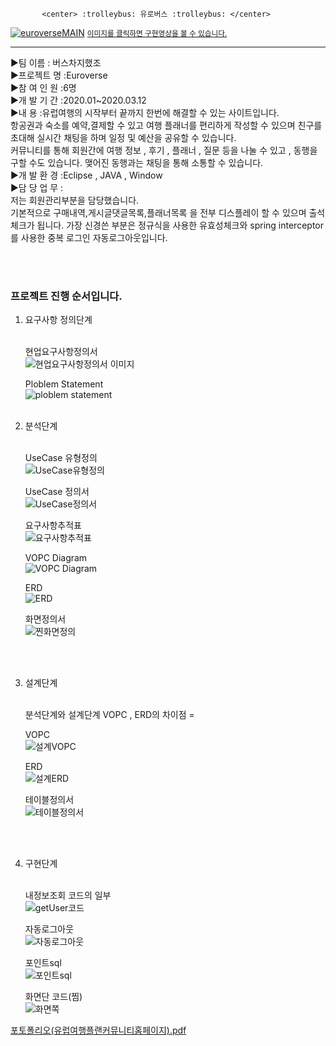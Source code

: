            <center> :trolleybus: 유로버스 :trolleybus: </center>

[![euroverseMAIN](https://user-images.githubusercontent.com/57661883/77535422-ee1e1c80-6edd-11ea-8aad-bfdfd6ceaf36.png)](https://youtu.be/2Q8ZXSbwx8Q)
<small><u>이미지를 클릭하면 구현영상을 볼 수 있습니다.</u></small><br>
* * *
<p>
▶팀  이름 : 버스차지했조<br>
▶프로젝트 명 :Euroverse<br>
▶참 여 인 원 :6명<br>
▶개 발 기 간 :2020.01~2020.03.12<br>
▶내       용 :유럽여행의 시작부터 끝까지 한번에 해결할 수 있는 사이트입니다.<br>
항공권과 숙소를 예약,결제할 수 있고 여행 플래너를 편리하게 작성할 수 있으며 친구를 초대해 실시간 채팅을 하며 일정 및 예산을 공유할 수 있습니다.<br>
커뮤니티를 통해 회원간에 여행 정보 , 후기 , 플래너 , 질문 등을 나눌 수 있고 , 동행을 구할 수도 있습니다. 맺어진 동행과는 채팅을 통해 소통할 수 있습니다.<br>
▶개 발 환 경 :Eclipse , JAVA , Window <br>
▶담 당 업 무 :<br>
저는 회원관리부분을 담당했습니다.<br>
기본적으로 구매내역,게시글댓글목록,플래너목록 을 전부 디스플레이 할 수 있으며 출석체크가 됩니다. 가장 신경쓴 부분은 정규식을 사용한 유효성체크와 spring interceptor를 사용한 중복 로그인 자동로그아웃입니다.
</p>
<br><br>
<h3>프로젝트 진행 순서입니다.</h3>
<ol>
  <li>요구사항 정의단계</li><br>

현업요구사항정의서<br>
![현업요구사항정의서 이미지](https://user-images.githubusercontent.com/57661883/79181404-3da19980-7e47-11ea-9589-d28be24ae36f.PNG)

Ploblem Statement<br>
![ploblem statement](https://user-images.githubusercontent.com/57661883/79181678-e7812600-7e47-11ea-9c82-04c73627bbae.PNG)
<br><br>


<li>분석단계</li><br>

UseCase 유형정의<br>
![UseCase유형정의](https://user-images.githubusercontent.com/57661883/79183402-5791ab00-7e4c-11ea-9a8c-77c7d48d620c.PNG)


UseCase 정의서<br>
![UseCase정의서](https://user-images.githubusercontent.com/57661883/79183409-5d878c00-7e4c-11ea-9f9b-9d6bc98245f5.PNG)

요구사항추적표<br>
![요구사항추적표](https://user-images.githubusercontent.com/57661883/79183418-62e4d680-7e4c-11ea-9b49-16630bd4dbb7.PNG)

VOPC Diagram<br>
![VOPC Diagram](https://user-images.githubusercontent.com/57661883/79183433-6a0be480-7e4c-11ea-8eec-4f0054dcc9d0.PNG)


ERD<br>
![ERD](https://user-images.githubusercontent.com/57661883/79183440-7001c580-7e4c-11ea-8f01-d8baf949c691.PNG)

화면정의서<br>
![찐화면정의](https://user-images.githubusercontent.com/57661883/79184002-008cd580-7e4e-11ea-9f7a-7703c67ff386.png)





<br><br>


<li>설계단계
</li>
<br>

분석단계와 설계단계 VOPC , ERD의 차이점 =

VOPC<br>
![설계VOPC](https://user-images.githubusercontent.com/57661883/79184144-4e094280-7e4e-11ea-87a8-c00eab661306.PNG)

ERD<br>
![설계ERD](https://user-images.githubusercontent.com/57661883/79184154-52356000-7e4e-11ea-8007-2df8f193c97f.PNG)


테이블정의서<br>
![테이블정의서](https://user-images.githubusercontent.com/57661883/79184158-55305080-7e4e-11ea-8a04-29eaa47068b4.PNG)

<br><br>

<li>구현단계
</li>
<br>


내정보조회 코드의 일부<br>
![getUser코드](https://user-images.githubusercontent.com/57661883/79184770-113e4b00-7e50-11ea-835f-8e48e31a504a.PNG)


자동로그아웃<br>
![자동로그아웃](https://user-images.githubusercontent.com/57661883/79184777-14d1d200-7e50-11ea-87b9-3bf7c110edf4.PNG)


포인트sql<br>
![포인트sql](https://user-images.githubusercontent.com/57661883/79184782-18fdef80-7e50-11ea-8cad-5f6a96f542d3.PNG)


화면단 코드(찜)<br>
![화면쪽](https://user-images.githubusercontent.com/57661883/79184789-1bf8e000-7e50-11ea-95a5-0f1b79bae3a0.PNG)




</ol>


[포토폴리오(유럽여행플랜커뮤니티홈페이지).pdf](https://github.com/zi-seong/euroverse/files/4543568/default.pdf)

